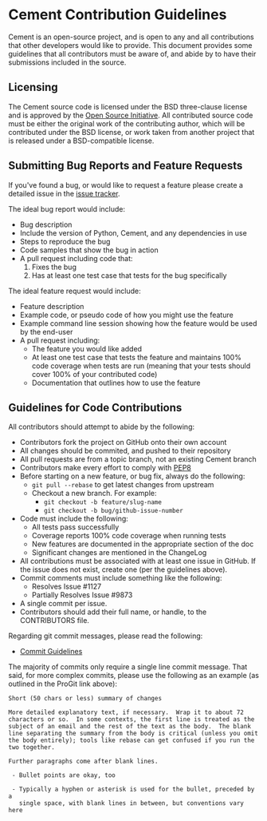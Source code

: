# Cement Contribution Guidelines

Cement is an open-source project, and is open to any and all contributions that other developers would like to provide. This document provides some guidelines that all contributors must be aware of, and abide by to have their submissions included in the source.

## Licensing

The Cement source code is licensed under the BSD three-clause license and is approved by the [Open Source Initiative]. All contributed source code must be either the original work of the contributing author, which will be contributed under the BSD license, or work taken from another project that is released under a BSD-compatible license.

## Submitting Bug Reports and Feature Requests

If you've found a bug, or would like to request a feature please create a detailed issue in the [issue tracker].

The ideal bug report would include:

- Bug description
- Include the version of Python, Cement, and any dependencies in use
- Steps to reproduce the bug
- Code samples that show the bug in action
- A pull request including code that:
    1. Fixes the bug
    2. Has at least one test case that tests for the bug specifically

The ideal feature request would include:

- Feature description
- Example code, or pseudo code of how you might use the feature
- Example command line session showing how the feature would be used by the end-user
- A pull request including:
    - The feature you would like added
    - At least one test case that tests the feature and maintains 100% code coverage when tests are run (meaning that your tests should cover 100% of your contributed code)
    - Documentation that outlines how to use the feature

## Guidelines for Code Contributions

All contributors should attempt to abide by the following:

- Contributors fork the project on GitHub onto their own account
- All changes should be commited, and pushed to their repository
- All pull requests are from a topic branch, not an existing Cement branch
- Contributors make every effort to comply with [PEP8]
- Before starting on a new feature, or bug fix, always do the following:
    - `git pull --rebase` to get latest changes from upstream
    - Checkout a new branch.  For example:
        - `git checkout -b feature/slug-name`
        - `git checkout -b bug/github-issue-number`
- Code must include the following:
    - All tests pass successfully
    - Coverage reports 100% code coverage when running tests
    - New features are documented in the appropriate section of the doc
    - Significant changes are mentioned in the ChangeLog
- All contributions must be associated with at least one issue in GitHub.  If the issue does not exist, create one (per the guidelines above).
- Commit comments must include something like the following:
    - Resolves Issue #1127
    - Partially Resolves Issue #9873
- A single commit per issue.
- Contributors should add their full name, or handle, to the CONTRIBUTORS file.

Regarding git commit messages, please read the following:

* [Commit Guidelines]

The majority of commits only require a single line commit message.  That said, for more complex commits, please use the following as an example (as outlined in the ProGit link above):

```
Short (50 chars or less) summary of changes

More detailed explanatory text, if necessary.  Wrap it to about 72
characters or so.  In some contexts, the first line is treated as the
subject of an email and the rest of the text as the body.  The blank
line separating the summary from the body is critical (unless you omit
the body entirely); tools like rebase can get confused if you run the
two together.

Further paragraphs come after blank lines.

 - Bullet points are okay, too

 - Typically a hyphen or asterisk is used for the bullet, preceded by a
   single space, with blank lines in between, but conventions vary here
```

[Open Source Initiative]: http://www.opensource.org
[issue tracker]: http://github.com/datafolklabs/cement/issues
[PEP8]: http://www.python.org/dev/peps/pep-0008/
[Commit Guidelines]: http://git-scm.com/book/en/Distributed-Git-Contributing-to-a-Project#Commit-Guidelines
